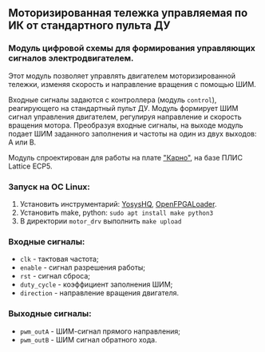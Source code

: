 ## Моторизированная тележка управляемая по ИК от стандартного пульта ДУ
### Модуль цифровой схемы для формирования управляющих сигналов электродвигателем.

Этот модуль позволяет управлять двигателем моторизированной тележки, изменяя скорость и направление вращения с помощью ШИМ.

Входные сигналы задаются с контроллера (модуль `control`), реагирующего на стандартный пульт ДУ.
Модуль формирует ШИМ сигнал управления двигателем, регулируя направление и скорость вращения мотора. Преобразуя входные сигналы, на выходе модуль подает ШИМ заданного заполнения и частоты на один из двух выходов: А или B.

Модуль спроектирован для работы на плате ["Карно"](https://github.com/Fabmicro-LLC/Karnix_ASB-254), на базе ПЛИС Lattice ECP5.

### Запуск на ОС Linux:
1. Установить инструментарий: [YosysHQ](https://github.com/YosysHQ/oss-cad-suite-build/releases/), [OpenFPGALoader](https://github.com/trabucayre/openFPGALoader).
2. Установить make, python: `sudo apt install make python3`
3. В директории `motor_drv` выполнить `make upload`

### Входные сигналы:
* `clk` - тактовая частота;
* `enable` - сигнал разрешения работы;
* `rst` - сигнал сброса;
* `duty_cycle` - коэффициент заполнения ШИМ;
* `direction` - направление вращения двигателя.

### Выходные сигналы:
* `pwm_outA` - ШИМ-сигнал прямого направления;
* `pwm_outB` - ШИМ сигнал обратного хода.
